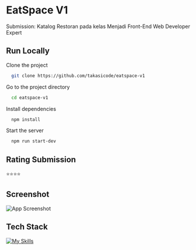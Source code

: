 # EatSpace V1
Submission: Katalog Restoran pada kelas Menjadi Front-End Web Developer Expert

## Run Locally
Clone the project
```bash
  git clone https://github.com/takasicode/eatspace-v1
```

Go to the project directory
```bash
  cd eatspace-v1
```

Install dependencies
```bash
  npm install
```

Start the server
```bash
  npm run start-dev
```

## Rating Submission
⭐⭐⭐⭐

## Screenshot
![App Screenshot](./src/public/images/screenshot/screencapture.png)

## Tech Stack
[![My Skills](https://skillicons.dev/icons?i=html,sass,js,npm,webpack)](https://github.com/takasicode/eatspace-v1)
